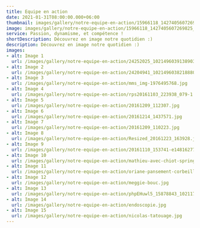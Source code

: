 ```yaml
---
title: Equipe en action
date: 2021-01-31T08:00:00.000+06:00
thumbnail: images/gallery/notre-equipe-en-action/15966118_1427405607269825_8201380963862008260_n.jpg
image: images/gallery/notre-equipe-en-action/15966118_1427405607269825_8201380963862008260_n.jpg
service: Passion, dynamisme, et compétence !
shortDescription: Découvrez en image notre quotidien :)
description: Découvrez en image notre quotidien :)
images: 
- alt: Image 1
  url: /images/gallery/notre-equipe-en-action/24252025_10214960391389030_265825858_n.jpg
- alt: Image 2
  url: /images/gallery/notre-equipe-en-action/24204941_10214960382188800_267272166_n.jpg  
- alt: Image 3
  url: /images/gallery/notre-equipe-en-action/mms_img-1976495768.jpg
- alt: Image 4
  url: /images/gallery/notre-equipe-en-action/rps20161103_223938_079-1.jpg
- alt: Image 5
  url: /images/gallery/notre-equipe-en-action/20161209_112307.jpg
- alt: Image 6
  url: /images/gallery/notre-equipe-en-action/20161214_1437571.jpg
- alt: Image 7
  url: /images/gallery/notre-equipe-en-action/20161209_110223.jpg
- alt: Image 8
  url: /images/gallery/notre-equipe-en-action/Resized_20161223_163928.jpeg
- alt: Image 9
  url: /images/gallery/notre-equipe-en-action/20161110_153741-e1481627776529.jpg
- alt: Image 10
  url: /images/gallery/notre-equipe-en-action/mathieu-avec-chiot-springer-en-primovaccination.jpg
- alt: Image 11
  url: /images/gallery/notre-equipe-en-action/oriane-pansement-corbeille-sourire.jpg
- alt: Image 12
  url: /images/gallery/notre-equipe-en-action/meggie-bouc.jpg
- alt: Image 13
  url: /images/gallery/notre-equipe-en-action/phpEHuwl5_15878843_10211770848652455_1336230514_n.jpg
- alt: Image 14
  url: /images/gallery/notre-equipe-en-action/endoscopie.jpg
- alt: Image 15
  url: /images/gallery/notre-equipe-en-action/nicolas-tatouage.jpg
---
```


